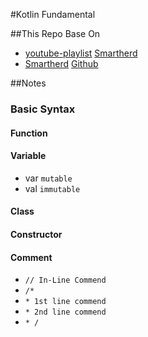 #Kotlin Fundamental

##This Repo Base On
* [youtube-playlist](https://www.youtube.com/playlist?list=PLlxmoA0rQ-LwgK1JsnMsakYNACYGa1cjR) [Smartherd](https://www.youtube.com/channel/UC0FPjuZLQ16UpvLtbs6LYpg)
* [Smartherd](https://github.com/smartherd) [Github](https://github.com/smartherd/KotlinTutorial/tree/master/src)

##Notes
### Basic Syntax
#### Function
#### Variable
- var `mutable`
- val `immutable`
#### Class
#### Constructor

#### Comment
- `// In-Line Commend`
- `/* `
- `* 1st line commend `
- `* 2nd line commend`
- `* /`


   


